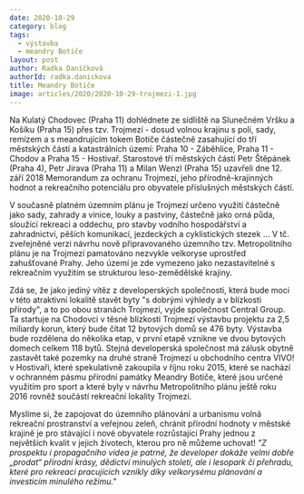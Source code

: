 ```yaml
---
date: 2020-10-29
category: blog
tags: 
  - výstavba
  - meandry Botiče
layout: post
author: Radka Daníčková
authorId: radka.danickova
title: Meandry Botiče
image: articles/2020/2020-10-29-trojmezi-1.jpg
---
```


Na Kulatý Chodovec (Praha 11) dohlédnete ze sídliště na Slunečném Vršku a Košíku (Praha 15) přes tzv. Trojmezí - dosud volnou krajinu s poli, sady, remízem a s meandrujícím tokem Botiče částečně zasahující do tří městských částí a katastrálních území: Praha 10 - Záběhlice, Praha 11 - Chodov a Praha 15 - Hostivař.
Starostové tří městských částí Petr Štěpánek (Praha 4), Petr Jirava (Praha 11) a Milan Wenzl (Praha 15) uzavřeli dne 12. září 2018 Memorandum za ochranu Trojmezí, jeho přírodně-krajinných hodnot a rekreačního potenciálu pro obyvatele příslušných městských částí.

V současně platném územním plánu je Trojmezí určeno využití částečně jako sady, zahrady a vinice, louky a pastviny, částečně jako orná půda, sloužící rekreaci a oddechu, pro stavby vodního hospodářství a zahradnictví, pěších komunikací, jezdeckých a cyklistických stezek ... V tč. zveřejněné verzi návrhu nově připravovaného územního tzv. Metropolitního plánu je na Trojmezí pamatováno nezvykle velkoryse uprostřed zahušťované Prahy. Jeho území je zde vymezeno jako nezastavitelné s rekreačním využitím se strukturou leso-zemědělské krajiny. 

Zdá se, že jako jediný vítěz z developerských společností, která bude moci v této atraktivní lokalitě stavět byty "s dobrými výhledy a v blízkosti přírody", a to po obou stranách Trojmezí, vyjde společnost Central Group. Ta startuje na Chodovci v těsné blízkosti Trojmezí výstavbu projektu za 2,5 miliardy korun, který bude čítat 12 bytových domů se 476 byty. Výstavba bude rozdělena do několika etap, v první etapě vznikne ve dvou bytových domech celkem 118 bytů.
Stejná developerská společnost má zálusk obytně zastavět také pozemky na druhé straně Trojmezí u obchodního centra VIVO! v Hostivaři, které spekulativně zakoupila v říjnu roku 2015, které se nachází v ochranném pásmu přírodní památky Meandry Botiče, které jsou určené využitím pro sport a které byly v návrhu Metropolitního plánu ještě roku 2016 rovněž součástí rekreační lokality Trojmezí.

Myslíme si, že zapojovat do územního plánování a urbanismu volná rekreační prostranství a veřejnou zeleň, chránit přírodní hodnoty v městské krajině je pro stávající i nové obyvatele rozrůstající Prahy jednou z největších kvalit v jejich životech, kterou pro ně můžeme uchovat!
*"Z prospektu i propagačního videa je patrné, že developer dokáže velmi dobře „prodat“ přírodní krásy, dědictví minulých století, ale i lesopark či přehradu, které pro rekreaci pracujících vznikly díky velkorysému plánování a investicím minulého režimu."*
